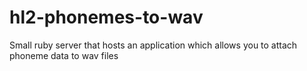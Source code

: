 # hl2-phonemes-to-wav
Small ruby server that hosts an application which allows you to attach phoneme data to wav files

